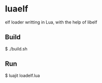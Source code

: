 luaelf
======

elf loader writting in Lua, with the help of libelf

Build
-----

$ ./build.sh

Run
---

$ luajit loadelf.lua <elf-file-name>


